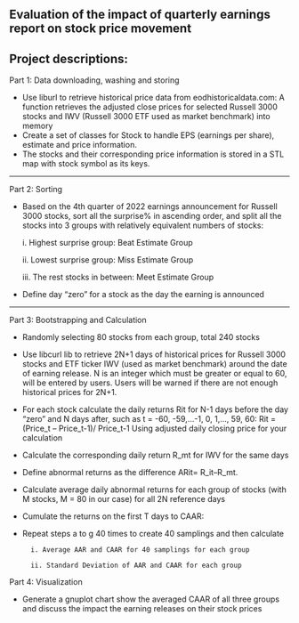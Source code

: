 Evaluation of the impact of quarterly earnings report on stock price movement
-----------------------------------------------------------------------------------------------------
Project descriptions:
------------------------------------------------------------------
Part 1: Data downloading, washing and storing

* Use liburl to retrieve historical price data from eodhistoricaldata.com: A function retrieves the adjusted close prices for selected Russell 3000 stocks and IWV
(Russell 3000 ETF used as market benchmark) into memory
* Create a set of classes for Stock to handle EPS (earnings per share), estimate and price information. 
* The stocks and their corresponding price information is stored in a STL map with stock symbol as its keys. 
------------------------------------------------------------------------------------------------------------
Part 2: Sorting 

* Based on the 4th quarter of 2022 earnings announcement for Russell 3000 stocks, sort all the surprise% in ascending order, 
and split all the stocks into 3 groups with relatively equivalent numbers of stocks:

    i. Highest surprise group: Beat Estimate Group
    
    ii. Lowest surprise group: Miss Estimate Group
    
    iii. The rest stocks in between: Meet Estimate Group
    
* Define day “zero” for a stock as the day the earning is announced
-------------------------------------------------------------------------------------------------------------------------
Part 3: Bootstrapping and Calculation 
* Randomly selecting 80 stocks from each group, total 240 stocks
* Use libcurl lib to retrieve 2N+1 days of historical prices for Russell 3000 stocks and ETF ticker IWV (used as market benchmark) 
around the date of earning release. N is an integer which must be greater or equal to 60, will be entered by users. Users 
will be warned if there are not enough historical prices for 2N+1.

* For each stock calculate the daily returns Rit for N-1 days before the day 
“zero” and N days after, such as t = -60, -59,…-1, 0, 1,…, 59, 60:
Rit = (Price_t – Price_t-1)/ Price_t-1
Using adjusted daily closing price for your calculation
* Calculate the corresponding daily return R_mt for IWV for the same days
* Define abnormal returns as the difference ARit= R_it–R_mt.
* Calculate average daily abnormal returns for each group of stocks (with M 
stocks, M = 80 in our case) for all 2N reference days
* Cumulate the returns on the first T days to CAAR:
* Repeat steps a to g 40 times to create 40 samplings and then calculate 

        i. Average AAR and CAAR for 40 samplings for each group
        
        ii. Standard Deviation of AAR and CAAR for each group

Part 4: Visualization
* Generate a gnuplot chart show the averaged CAAR of all three groups and discuss 
the impact the earning releases on their stock prices
